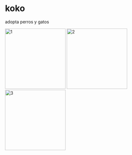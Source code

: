 # koko

adopta perros y gatos

<div>
<img src="https://user-images.githubusercontent.com/19434188/190235305-49dbacb9-1582-44c3-a630-dcb0df1ff46c.jpg" alt="1" style="width: 200px;"/>
<img src="https://user-images.githubusercontent.com/19434188/190235300-fe1e8224-bab5-41a8-96a2-370698bbfce8.jpg" alt="2" style="width: 200px;"/>
<img src="https://user-images.githubusercontent.com/19434188/190235295-6ff17920-5379-45ee-b438-aa9b916e17a6.jpg" alt="3" style="width: 200px;"/>
</div>
